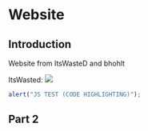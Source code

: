 # Website

## Introduction
Website from  ItsWasteD and bhohlt

ItsWasted:
![](https://avatars3.githubusercontent.com/u/18613337?v=3&s=460)

```javascript
alert("JS TEST (CODE HIGHLIGHTING)");
```

## Part 2